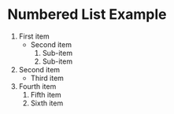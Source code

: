 # Numbered List Example

1. First item
    - Second item
        1. Sub-item
        2. Sub-item
2. Second item
    - Third item
3. Fourth item
    1. Fifth item
    2. Sixth item
